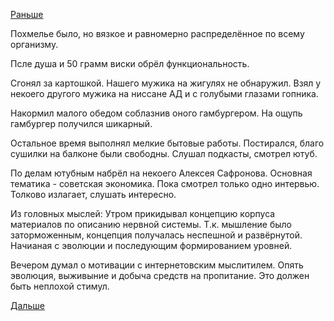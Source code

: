 [Раньше](2019.01.19.md)

Похмелье было, но вязкое и равномерно распределённое по всему организму.

Псле душа и 50 грамм виски обрёл функциональность.

Сгонял за картошкой. Нашего мужика на жигулях не обнаружил. Взял у некоего другого мужика на ниссане АД и с голубыми глазами гопника.

Накормил малого обедом соблазнив оного гамбургером. На ощупь гамбургер получился шикарный.

Остальное время выполнял мелкие бытовые работы. Постирался, благо сушилки на балконе были свободны.
Слушал подкасты, смотрел ютуб.

По делам ютубным набрёл на некоего Алексея Сафронова. Основная тематика - советская экономика. Пока смотрел только одно интервью. Толково излагает, слушать интересно.

Из головных мыслей:
Утром прикидывал концепцию корпуса материалов по описанию нервной системы. Т.к. мышление было заторможенным, концепция получалась неспешной и развёрнутой.
Начианая с эволюции и последующим формированием уровней.

Вечером думал о мотивации с интернетовским мыслитилем. Опять эволюция, выживыние и добыча средств на пропитание. Это должен быть неплохой стимул.

 [Дальше](2019.01.21.md)